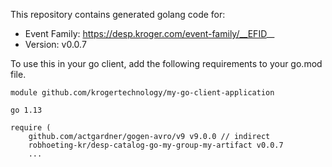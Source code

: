 This repository contains generated golang code for:
* Event Family: https://desp.kroger.com/event-family/__EFID__
* Version: v0.0.7

To use this in your go client, add the following requirements to your go.mod file.

```
module github.com/krogertechnology/my-go-client-application

go 1.13

require (
	github.com/actgardner/gogen-avro/v9 v9.0.0 // indirect
	robhoeting-kr/desp-catalog-go-my-group-my-artifact v0.0.7
	...
```